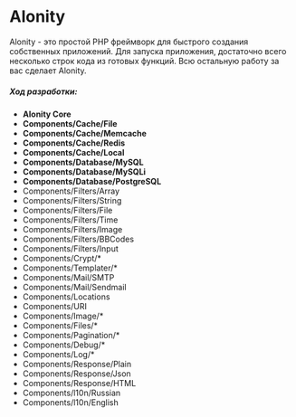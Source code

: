 # Alonity
Alonity - это простой PHP фреймворк для быстрого создания собственных приложений.
Для запуска приложения, достаточно всего несколько строк кода из готовых функций. Всю остальную работу за вас сделает Alonity.

##### Ход разработки:
* **Alonity Core**
* **Components/Cache/File**
* **Components/Cache/Memcache**
* **Components/Cache/Redis**
* **Components/Cache/Local**
* **Components/Database/MySQL**
* **Components/Database/MySQLi**
* **Components/Database/PostgreSQL**
* Components/Filters/Array
* Components/Filters/String
* Components/Filters/File
* Components/Filters/Time
* Components/Filters/Image
* Components/Filters/BBCodes
* Components/Filters/Input
* Components/Crypt/*
* Components/Templater/*
* Components/Mail/SMTP
* Components/Mail/Sendmail
* Components/Locations
* Components/URI
* Components/Image/*
* Components/Files/*
* Components/Pagination/*
* Components/Debug/*
* Components/Log/*
* Components/Response/Plain
* Components/Response/Json
* Components/Response/HTML
* Components/l10n/Russian
* Components/l10n/English

